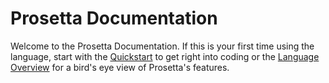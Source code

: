 # Prosetta Documentation

Welcome to the Prosetta Documentation. If this is your first time using the language, start with the [Quickstart](Quickstart_1.md) to get right into coding or the [Language Overview](Overview.md) for a bird's eye view of Prosetta's features.